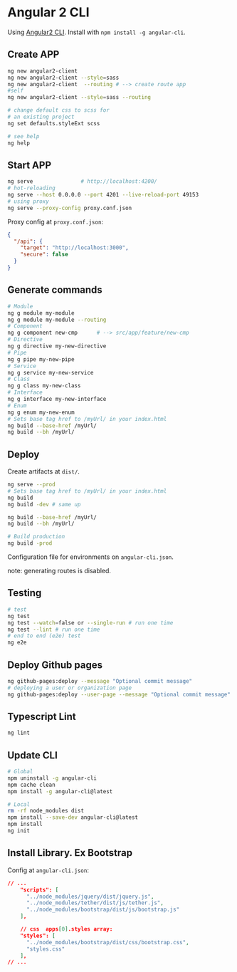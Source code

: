 # Angular 2 CLI

Using [Angular2 CLI](https://github.com/angular/angular-cli). Install with `npm install -g angular-cli`.

## Create APP
```bash
ng new angular2-client
ng new angular2-client --style=sass 
ng new angular2-client  --routing # --> create route app
#self
ng new angular2-client --style=sass --routing

# change default css to scss for 
# an existing project
ng set defaults.styleExt scss

# see help
ng help
```


## Start APP
```bash
ng serve               # http://localhost:4200/
# hot-reloading
ng serve --host 0.0.0.0 --port 4201 --live-reload-port 49153
# using proxy
ng serve --proxy-config proxy.conf.json
```

Proxy config at `proxy.conf.json`:

```json
{
  "/api": {
    "target": "http://localhost:3000",
    "secure": false
  }
}
```

## Generate commands

```bash
# Module  
ng g module my-module
ng g module my-module --routing
# Component
ng g component new-cmp      # --> src/app/feature/new-cmp
# Directive   
ng g directive my-new-directive
# Pipe    
ng g pipe my-new-pipe
# Service     
ng g service my-new-service
# Class   
ng g class my-new-class
# Interface   
ng g interface my-new-interface
# Enum    
ng g enum my-new-enum
# Sets base tag href to /myUrl/ in your index.html
ng build --base-href /myUrl/
ng build --bh /myUrl/
```

## Deploy
Create artifacts at `dist/`.

```bash
ng serve --prod 
# Sets base tag href to /myUrl/ in your index.html
ng build
ng build -dev # same up

ng build --base-href /myUrl/
ng build --bh /myUrl/

# Build production
ng build -prod
```

Configuration file for environments on `angular-cli.json`.

note: generating routes is disabled.

## Testing
```bash
# test
ng test
ng test --watch=false or --single-run # run one time
ng test --lint # run one time
# end to end (e2e) test
ng e2e
```

## Deploy Github pages
```bash
ng github-pages:deploy --message "Optional commit message"
# deploying a user or organization page
ng github-pages:deploy --user-page --message "Optional commit message"
```

## Typescript Lint
```bash
ng lint
```

## Update CLI
```bash
# Global
npm uninstall -g angular-cli
npm cache clean
npm install -g angular-cli@latest

# Local 
rm -rf node_modules dist
npm install --save-dev angular-cli@latest
npm install
ng init
```

## Install Library. Ex Bootstrap
Config at `angular-cli.json`:
```json
// ...
    "scripts": [
      "../node_modules/jquery/dist/jquery.js",
      "../node_modules/tether/dist/js/tether.js",
      "../node_modules/bootstrap/dist/js/bootstrap.js"
    ],

    // css  apps[0].styles array:
    "styles": [
      "../node_modules/bootstrap/dist/css/bootstrap.css",
      "styles.css"
    ],
// ...
```
